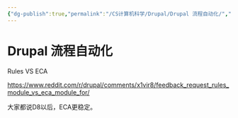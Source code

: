 ```yaml
---
{"dg-publish":true,"permalink":"/CS计算机科学/Drupal/Drupal 流程自动化/","created":"2024-01-21T09:45:21.285+08:00","updated":"2024-03-04T00:21:31.026+08:00"}
---
```


# Drupal 流程自动化

Rules VS ECA

https://www.reddit.com/r/drupal/comments/x1vir8/feedback_request_rules_module_vs_eca_module_for/

大家都说D8以后，ECA更稳定。
